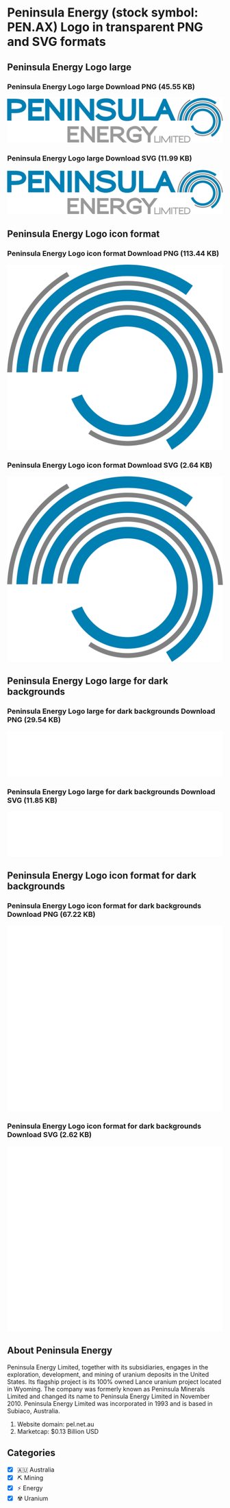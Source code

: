 # Peninsula Energy (stock symbol: PEN.AX) Logo in transparent PNG and SVG formats

## Peninsula Energy Logo large

### Peninsula Energy Logo large Download PNG (45.55 KB)

![Peninsula Energy Logo large Download PNG (45.55 KB)](/img/orig/PEN.AX_BIG-ae2a14dd.png)

### Peninsula Energy Logo large Download SVG (11.99 KB)

![Peninsula Energy Logo large Download SVG (11.99 KB)](/img/orig/PEN.AX_BIG-d1c81638.svg)

## Peninsula Energy Logo icon format

### Peninsula Energy Logo icon format Download PNG (113.44 KB)

![Peninsula Energy Logo icon format Download PNG (113.44 KB)](/img/orig/PEN.AX-387ee17e.png)

### Peninsula Energy Logo icon format Download SVG (2.64 KB)

![Peninsula Energy Logo icon format Download SVG (2.64 KB)](/img/orig/PEN.AX-7e61704e.svg)

## Peninsula Energy Logo large for dark backgrounds

### Peninsula Energy Logo large for dark backgrounds Download PNG (29.54 KB)

![Peninsula Energy Logo large for dark backgrounds Download PNG (29.54 KB)](/img/orig/PEN.AX_BIG.D-22a783ac.png)

### Peninsula Energy Logo large for dark backgrounds Download SVG (11.85 KB)

![Peninsula Energy Logo large for dark backgrounds Download SVG (11.85 KB)](/img/orig/PEN.AX_BIG.D-960d070b.svg)

## Peninsula Energy Logo icon format for dark backgrounds

### Peninsula Energy Logo icon format for dark backgrounds Download PNG (67.22 KB)

![Peninsula Energy Logo icon format for dark backgrounds Download PNG (67.22 KB)](/img/orig/PEN.AX.D-2f1e087a.png)

### Peninsula Energy Logo icon format for dark backgrounds Download SVG (2.62 KB)

![Peninsula Energy Logo icon format for dark backgrounds Download SVG (2.62 KB)](/img/orig/PEN.AX.D-a89f3909.svg)

## About Peninsula Energy

Peninsula Energy Limited, together with its subsidiaries, engages in the exploration, development, and mining of uranium deposits in the United States. Its flagship project is its 100% owned Lance uranium project located in Wyoming. The company was formerly known as Peninsula Minerals Limited and changed its name to Peninsula Energy Limited in November 2010. Peninsula Energy Limited was incorporated in 1993 and is based in Subiaco, Australia.

1. Website domain: pel.net.au
2. Marketcap: $0.13 Billion USD


## Categories
- [x] 🇦🇺 Australia
- [x] ⛏️ Mining
- [x] ⚡ Energy
- [x] ☢️ Uranium
